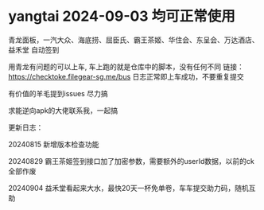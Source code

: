 # yangtai 2024-09-03 均可正常使用
青龙面板，一汽大众、海底捞、屈臣氏、霸王茶姬、华住会、东呈会、万达酒店、益禾堂 自动签到

用青龙有问题的可以上车, 车上跑的就是仓库中的脚本，没有任何不同 链接：https://checktoke.filegear-sg.me/bus  日志正常即上车成功，不要重复提交

有价值的羊毛提到issues 尽力搞

求能逆向apk的大佬联系我，一起搞


更新日志：

20240815 新增版本检查功能

20240829 霸王茶姬签到接口加了加密参数，需要额外的userId数据，以前的ck全部作废

20240904 益禾堂看起来大水，最快20天一杯免单卷，车车提交助力码，随机互助
